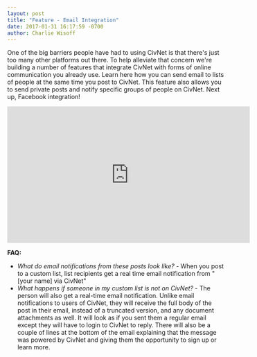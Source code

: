 ```yaml
---
layout: post
title: "Feature - Email Integration"
date: 2017-01-31 16:17:59 -0700
author: Charlie Wisoff
---
```

<p>One of the big barriers people have had to using CivNet is that there's just too many other platforms out there. To help alleviate that concern we're building a number of features that integrate CivNet with forms of online communication you already use. Learn here how you can send email to lists of people at the same time you post to CivNet. This feature also allows you to send private posts and notify specific groups of people on CivNet. Next up, Facebook integration!</p>

<iframe src="https://www.facebook.com/plugins/video.php?href=https%3A%2F%2Fwww.facebook.com%2FCivNetCo%2Fvideos%2F1583727014975565%2F&show_text=0&width=560" width="560" height="315" style="border:none;overflow:hidden" scrolling="no" frameborder="0" allowTransparency="true" allowFullScreen="true"></iframe>

<p><b>FAQ:</b>
	<ul>
		<li><i>What do email notifications from these posts look like?</i> - When you post to a custom list, list recipients get a real time email notification from "[your name] via CivNet"</li>
		<li><i>What happens if someone in my custom list is not on CivNet?</i> - The person will also get a real-time email notification. Unlike email notifications to users of CivNet, they will receive the full body of the post in their email, instead of a truncated version, and any document attachments as well. It will look as if you sent them a regular email except they will have to login to CivNet to reply. There will also be a couple of lines at the bottom of the email explaining that the message was powered by CivNet and giving them the opportunity to sign up or learn more.</li>
	</ul>
</p>
